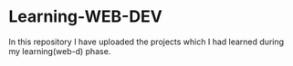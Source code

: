 # Learning-WEB-DEV
In this repository I have uploaded the projects which I had learned during my learning(web-d) phase. 
